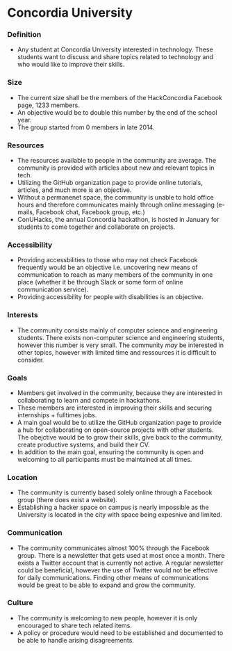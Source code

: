 # Concordia University 

### Definition
- Any student at Concordia University interested in technology. These students want to discuss and share topics related to technology and who would like to improve their skills.

### Size
- The current size shall be the members of the HackConcordia Facebook page, 1233 members. 
- An objective would be to double this number by the end of the school year. 
- The group started from 0 members in late 2014. 

### Resources
- The resources available to people in the community are average. The community is provided with articles about new and relevant topics in tech. 
- Utilizing the GitHub organization page to provide online tutorials, articles, and much more is an objective.
- Without a permanenet space, the community is unable to hold office hours and therefore communicates mainly through online messaging (e-mails, Facebook chat, Facebook group, etc.)
- ConUHacks, the annual Concordia hackathon, is hosted in January for students to come together and collaborate on projects.

### Accessibility
- Providing accessbilities to those who may not check Facebook frequently would be an objective i.e. uncovering new means of communication to reach as many members of the community in one place (whether it be through Slack or some form of online communication service).
- Providing accessibility for people with disabilities is an objective. 

### Interests
- The community consists mainly of computer science and engineering students. There exists non-computer science and engineering students, however this number is very small. The community _may_ be interested in other topics, however with limited time and ressources it is difficult to consider.  

### Goals
- Members get involved in the community, because they are interested in collaborating to learn and compete in hackathons. 
- These members are interested in improving their skills and securing internships + fulltimes jobs. 
- A main goal would be to utilize the GitHub organization page to provide a hub for collaborating on open-source projects with other students. The obejctive would be to grow their skills, give back to the community, create productive systems, and build their CV.
- In addition to the main goal, ensuring the community is open and welcoming to all participants must be maintained at all times. 

### Location
- The community is currently based solely online through a Facebook group (there does exist a website). 
- Establishing a hacker space on campus is nearly impossible as the University is located in the city with space being expesnive and limited.

### Communication
- The community communicates almost 100% through the Facebook group. There is a newsletter that gets used at most once a month. There exists a Twitter account that is currently not active. A regular newsletter could be beneficial, however the use of Twitter would not be effective for daily communications. Finding other means of communications would be great to be able to expand and grow the community.

### Culture
- The community is welcoming to new people, however it is only encouraged to share tech related items. 
- A policy or procedure would need to be established and documented to be able to handle arising disagreements. 
